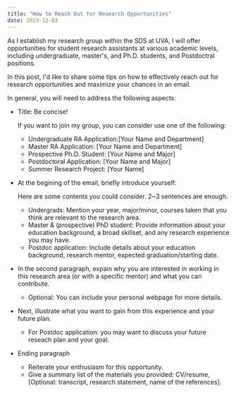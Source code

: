 ```yaml
---
title: "How to Reach Out for Research Opportunities"
date: 2023-12-03
---
```


As I establish my research group within the SDS at UVA, I will offer opportunities for student research assistants at various academic levels, including undergraduate, master's, and Ph.D. students, and Postdoctral positions. 

In this post, I'd like to share some tips on how to effectively reach out for research opportunities and maximize your chances in an email. 

In general, you will need to address the following aspects:
* Title: Be concise!

  If you want to join my group, you can consider use one of the following:
  * Undergraduate RA Application:[Your Name and Department]
  * Master RA Application: [Your Name and Department]
  * Prospective Ph.D. Student: [Your Name and Major]
  * Postdoctoral Application: [Your Name and Major]
  * Summer Research Project: [Your Name]

* At the begining of the email, briefly introduce yourself:

  Here are some contents you could consider. 2~3 sentences are enough.
  * Undergrads: Mention your year, major/minor, courses taken that you think are relevant to the research area.
  * Master & (prospective) PhD student: Provide information about your education background, a broad skillset, and any research experience you may have.
  * Postdoc application: Include details about your education background, research mentor, expected graduation/starting date.

* In the second paragraph, expain why you are interested in working in this research area (or with a specific mentor) and what you can contribute.
  
  * Optional: You can include your personal webpage for more details. 

  
* Next, illustrate what you want to gain from this experience and your future plan.
  
  * For Postdoc application: you may want to discuss your future reseach plan and your goal.

* Ending paragraph
  
  * Reiterate your enthusiasm for this opportunity.
  * Give a summary list of the materials you provided: CV/resume, [Optional: transcript, research statement, name of the references].
  
